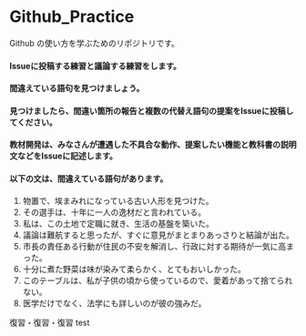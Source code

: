 # Github_Practice
Github の使い方を学ぶためのリポジトリです。

#### Issueに投稿する練習と議論する練習をします。
#### 間違えている語句を見つけましょう。
#### 見つけましたら、間違い箇所の報告と複数の代替え語句の提案をIssueに投稿してください。
#### 教材開発は、みなさんが遭遇した不具合な動作、提案したい機能と教科書の説明文などをIssueに記述します。
#### 以下の文は、間違えている語句があります。

1. 物置で、埃まみれになっている古い人形を見つけた。
2. その選手は、十年に一人の逸材だと言われている。
3. 私は、この土地で定職に就き、生活の基盤を築いた。
4. 議論は難航すると思ったが、すぐに意見がまとまりあっさりと結論が出た。
5. 市長の責任ある行動が住民の不安を解消し、行政に対する期待が一気に高まった。
6. 十分に煮た野菜は味が染みて柔らかく、とてもおいしかった。
7. このテーブルは、私が子供の頃から使っているので、愛着があって捨てられない。
8. 医学だけでなく、法学にも詳しいのが彼の強みだ。

復習・復習・復習
test